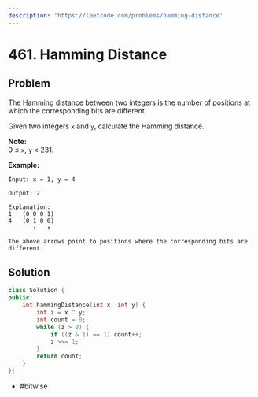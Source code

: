 ```yaml
---
description: 'https://leetcode.com/problems/hamming-distance'
---
```


# 461. Hamming Distance

## Problem

The [Hamming distance](https://en.wikipedia.org/wiki/Hamming_distance) between two integers is the number of positions at which the corresponding bits are different.

Given two integers `x` and `y`, calculate the Hamming distance.

**Note:**  
 0 ≤ `x`, `y` &lt; 231.

**Example:**

```text
Input: x = 1, y = 4

Output: 2

Explanation:
1   (0 0 0 1)
4   (0 1 0 0)
       ↑   ↑

The above arrows point to positions where the corresponding bits are different.
```

## Solution

```cpp
class Solution {
public:
    int hammingDistance(int x, int y) {
        int z = x ^ y;
        int count = 0;
        while (z > 0) {
            if ((z & 1) == 1) count++;
            z >>= 1;
        }
        return count;
    }
};
```

* \#bitwise


